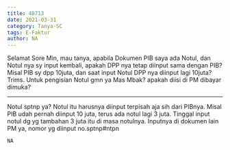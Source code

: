 ```yaml
---
title: 48713
date: 2021-03-31
category: Tanya-SC
tags: E-Faktur
author: NA
---
```


Selamat Sore Min, mau tanya, apabila Dokumen PIB saya ada Notul, dan Notul nya sy input kembali, apakah DPP nya tetap diinput sama dengan PIB? Misal PIB sy dpp 10juta, dan saat input Notul DPP nya diinput lagi 10juta? Trims. Untuk pengisian Notul gmn ya Mas Mbak? apakah diisi di PM dibayar dimuka?

---

Notul sptnp ya? Notul itu harusnya diinput terpisah aja sih dari PIBnya. Misal PIB udah pernah diinput 10 juta, terus ada notul lagi 3 juta. Tinggal input notul dg yg tambahan 3 juta itu di masa notulnya. Inputnya di dokumen lain PM ya, nomor yg diinput no.sptnp#ntpn

`NA`
